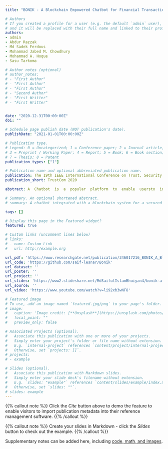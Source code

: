```yaml
---
title: "BONIK - A Blockchain Empowered Chatbot for Financial Transactions"

# Authors
# If you created a profile for a user (e.g. the default `admin` user), write the username (folder name) here 
# and it will be replaced with their full name and linked to their profile.
authors:
- admin
- Abdur Razzak
- Md Sadek Ferdous
- Mohammad Jabed M. Chowdhury 
- Mohammad A. Hoque
- Sasu Tarkoma

# Author notes (optional)
# author_notes:
# - "First Author"
# - "First Author"
# - "First Author"
# - "Second Author"
# - "First Writter"
# - "First Writter"


date: "2020-12-31T00:00:00Z"
doi: ""

# Schedule page publish date (NOT publication's date).
publishDate: "2021-01-01T00:00:00Z"

# Publication type.
# Legend: 0 = Uncategorized; 1 = Conference paper; 2 = Journal article;
# 3 = Preprint / Working Paper; 4 = Report; 5 = Book; 6 = Book section;
# 7 = Thesis; 8 = Patent
publication_types: ["1"]

# Publication name and optional abbreviated publication name.
publication: The 19th IEEE International Conference on Trust, Security and Privacy in Computing and Communications
publication_short: TrustCom 2020

abstract: A  Chatbot  is  a  popular  platform  to  enable  usersto  interact  with  a  software  or  website  to  gather  information  orexecute actions in an automated fashion. In recent years, chatbotsare being used for executing financial transactions, however, thereare  a  number  of  security  issues,  such  as  secure  authentication,data  integrity,  system  availability  and  transparency,  that  mustbe carefully handled for their wide-scale adoption. Recently, theblockchain technology, with a number of security advantages, hasemerged as one of the foundational technologies with the potentialto  disrupt  a  number  of  application  domains,  particularly  in  thefinancial sector. In this paper, we forward the idea of integratinga  chatbot  with  blockchain  technology  in  the  view  to  improvethe  security  issues  in  financial  chatbots.  More  specifically,  wepresentBONIK,  a  blockchain  empowered  chatbot  for  financialtransactions,  and  discuss  its  architecture  and  design  choices.Furthermore, we explore the developed Proof-of-Concept (PoC),evaluate  its  performance,  analyse  how  different  security  andprivacy  issues  are  mitigated  using  BONIK.

# Summary. An optional shortened abstract.
# summary: A chatbot integrated with a blockchain system for a secured financial transational chatbot. 

tags: []

# Display this page in the Featured widget?
featured: true

# Custom links (uncomment lines below)
# links:
# - name: Custom Link
#   url: http://example.org

url_pdf: 'https://www.researchgate.net/publication/346017216_BONIK_A_Blockchain_Empowered_Chatbot_for_Financial_Transactions'
url_code: 'https://github.com/saif-lesnar/Bonik'
url_dataset: ''
url_poster: ''
url_project: ''
url_slides: 'https://www2.slideshare.net/MdSaifulIslamBhuiyan4/bonik-a-blockchain-empowered-chatbot-for-financial-transactions'
url_source: ''
url_video: 'https://www.youtube.com/watch?v=li92xb3wNF8'

# Featured image
# To use, add an image named `featured.jpg/png` to your page's folder. 
# image:
#   caption: 'Image credit: [**Unsplash**](https://unsplash.com/photos/pLCdAaMFLTE)'
#   focal_point: ""
#   preview_only: false

# Associated Projects (optional).
#   Associate this publication with one or more of your projects.
#   Simply enter your project's folder or file name without extension.
#   E.g. `internal-project` references `content/project/internal-project/index.md`.
#   Otherwise, set `projects: []`.
# projects:
# - example

# Slides (optional).
#   Associate this publication with Markdown slides.
#   Simply enter your slide deck's filename without extension.
#   E.g. `slides: "example"` references `content/slides/example/index.md`.
#   Otherwise, set `slides: ""`.
# slides: example
---
```


{{% callout note %}}
Click the *Cite* button above to demo the feature to enable visitors to import publication metadata into their reference management software.
{{% /callout %}}

{{% callout note %}}
Create your slides in Markdown - click the *Slides* button to check out the example.
{{% /callout %}}

Supplementary notes can be added here, including [code, math, and images](https://wowchemy.com/docs/writing-markdown-latex/).
